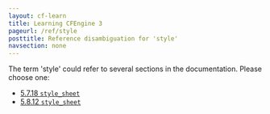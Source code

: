 ```yaml
---
layout: cf-learn
title: Learning CFEngine 3
pageurl: /ref/style
posttitle: Reference disambiguation for 'style'
navsection: none
---
```


The term 'style' could refer to several sections in the documentation. Please choose one:

- [5.7.18 <code>style_sheet</code>](https://cfengine.com/manuals/cf3-reference.html#style_sheet-in-knowledge)
- [5.8.12 <code>style_sheet</code>](https://cfengine.com/manuals/cf3-reference.html#style_sheet-in-reporter)
